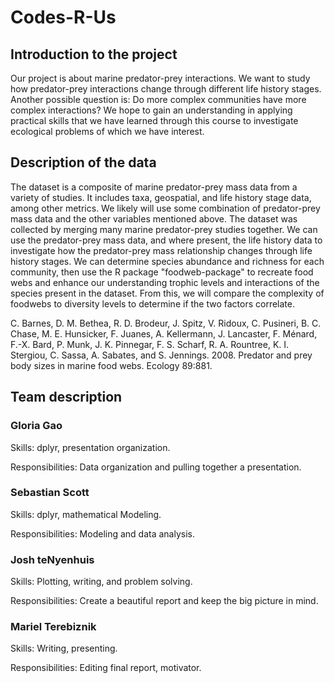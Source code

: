 # Codes-R-Us

## Introduction to the project

Our project is about marine predator-prey interactions. We want to study how predator-prey interactions change through different life history stages. Another possible question is: Do more complex communities have more complex interactions? We hope to gain an understanding in applying practical skills that we have learned through this course to investigate ecological problems of which we have interest.

## Description of the data

The dataset is a composite of  marine predator-prey mass data from a variety of studies. It includes taxa, geospatial, and life history stage data, among other metrics. We likely will use some combination of predator-prey mass data and the other variables mentioned above. The dataset was collected by merging many marine predator-prey studies together. We can use the predator-prey mass data, and where present, the life history data to investigate how the predator-prey mass relationship changes through life history stages. We can determine species abundance and richness for each community, then use the R package "foodweb-package" to recreate food webs and enhance our understanding trophic levels and interactions of the species present in the dataset. From this, we will compare the complexity of foodwebs to diversity levels to determine if the two factors correlate. 

C. Barnes, D. M. Bethea, R. D. Brodeur, J. Spitz, V. Ridoux, C. Pusineri, B. C. Chase, M. E. Hunsicker, F. Juanes, A. Kellermann, J. Lancaster, F. Ménard, F.-X. Bard, P. Munk, J. K. Pinnegar, F. S. Scharf, R. A. Rountree, K. I. Stergiou, C. Sassa, A. Sabates, and S. Jennings. 2008. Predator and prey body sizes in marine food webs. Ecology 89:881.

## Team description

### Gloria Gao

Skills: dplyr, presentation organization.

Responsibilities: Data organization and pulling together a presentation.

### Sebastian Scott

Skills: dplyr, mathematical Modeling.

Responsibilities: Modeling and data analysis. 

### Josh teNyenhuis

Skills: Plotting, writing, and problem solving.

Responsibilities: Create a beautiful report and keep the big picture in mind.

### Mariel Terebiznik

Skills: Writing, presenting.

Responsibilities: Editing final report, motivator.
